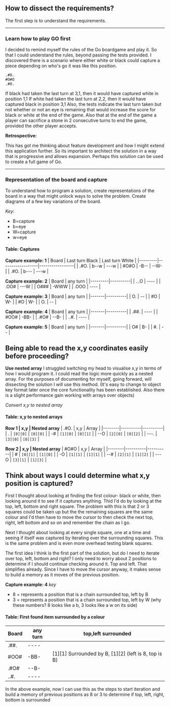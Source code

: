 ## How to dissect the requirements?
The first step is to understand the requirements.

---
### Learn how to play GO first

I decided to remind myself the rules of the Go boardgame and play it.
So that I could understand the rules, beyond passing the tests provided.
I discovered there is a scenario where either white or black could capture a piece depending on who's go it was like this position.

```
.#O.
#O#O
.#O.
```
If black had taken the last turn at 3,1, then it would have captured white in position 1,1
If white had taken the last turn at 2,2, then it would have captured black in position 3,1
Also, the tests indicate the last turn taken but not whether or not an eye is remaining that would increase the score for black or white at the end of the game.
Also that at the end of the game a player can sacrifice a stone in 2 consecutive turns to end the game, provided the other player accepts.


**Retrospective:**

This has got  me thinking about feature development and how I might extend this application further. 
So its important to architect the solution in a way that is progressive and allows expansion.
Perhaps this solution can be used to create a full game of Go.

---

### Representation of the board and capture
To understand how to program a solution, create representations of the board in a way that might unlock ways to solve the problem.
Create diagrams of a few key variations of the board.

*Key:*
- B=capture
- b=eye
- W=capture
- w=eye


#### Table: Captures
**Capture example: 1**
| Board   | Last turn Black  | Last turn White |
|---------|------------------|-----------------|
| .#O.    | b--w             | ---w            |
| #O#O    | -B--             | --W-            |
| .#O.    | b---             | ---w            |

**Capture example: 2**
| Board   | any turn |
|---------|----------|
| ...O    | ----     |
| .OO#    | ---W     | 
| O###    | -WWW     | 
| .OOO    | ----     |

**Capture example: 3**
| Board | any turn |
|-------|----------|
| O.    | --       |
| #O    | W-       | 
| #O    | W-       | 
| O.    | --       |

**Capture example: 4**
| Board | any turn |
|-------|----------|
| .##.  | ----     |
| #OO#  | -BB-     | 
| .#O#  | --B-     | 
| ..#.  | ----     |

**Capture example: 5**
| Board | any turn |
|-------|----------|
| O#    | B-       |
| #.    | --       | 


## Being able to read the x,y coordinates easily before proceeding?
**Use nested array**
I struggled switching my head to visualise x,y in terms of how I would program it. 
I could read the logic more quickly as a nested array.
For the purposes of documenting for myself, going forward, will dissecting the solution I will use this method.
(It's easy to change to object key format later once the core functionality has been established.
Also there is a slight performance gain working with arrays over objects)

*Convert x,y to nested array*

#### Table: x,y to nested arrays

**Row 1  | x,y      | Nested array**
| .#O.   | x,y      | Array    |
|--------|----------|----------|
| .      | `[0][0]` | `[0][0]` |
| -#     | `[1][0]` | `[0][1]` |
| --O    | `[2][0]` | `[0][2]` |
| ---.   | `[3][0]` | `[0][3]` |


**Row 2  | x,y      | Nested array**
| #O#O   | x,y      | Array    |
|--------|----------|----------|
| #      | `[0][1]` | `[1][0]` |
| -O     | `[1][1]` | `[1][1]` |
| --#    | `[2][1]` | `[1][2]` |
| ---O   | `[3][1]` | `[1][3]` |



## Think about ways I could determine what x,y position is captured?
First I thought about looking at finding the first colour- black or white, then looking around it to see if it captures anything.
Thid I'd do by looking at the top, left, bottom and right square.
The problem with this is that 2 or 3 squares could be taken up but the the remaining squares are the same colour and I'd then have to move the cursor to then check the next top, right, left bottom and so on and remember the chain as I go.

Next I thought about looking at every single square, one at a time and seeing if itself was captured by iterating over the surrounding squares. This is the same problem and is even more overhead testing blank squares.

The first idea I think is the first part of the solution, but do I need to iterate over top, left, bottom and right? I only need to worry about 2 positions to determine if I should continue checking around it. Top and left. That simplifies already. Since I have to move the cursor anyway, it makes sense to build a memory as it moves of the previous position.


**Capture example: 4**
*key*
- 8 = represents a position that is a chain surrounded top, left by B
- 3 = represents a position that is a chain surrounded top, left by W
(why these numbers? 8 looks like a b, 3 looks like a w on its side)


#### Table: First found item surrounded by a colour

| Board | any turn |  top,left surrounded                                 | 
|-------|----------|------------------------------------------------------|
| .##.  | ----     |                                                      |
| #OO#  | -BB-     | [1][1] Surrounded by B, [1][2] (left is 8, top is B) |
| .#O#  | --B-     |                                                      |
| ..#.  | ----     |                                                      |

In the above example, now I can use this as the steps to start iteration and build a memory of previous positions as 8 or 3 to determine if top, left, right, bottom is surrounded










